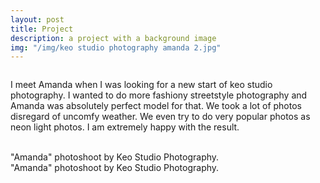 ```yaml
---
layout: post
title: Project
description: a project with a background image
img: "/img/keo studio photography amanda 2.jpg"
---
```


<div class="img_row">
<img class="col three" src="{{ site.baseurl }}{{ post.img }}.jpg" alt="" title="example image"/>
</div>

I meet Amanda when I was looking for a new start of keo studio photography.
I wanted to do more fashiony streetstyle photography and Amanda was absolutely perfect model for that.
We took a lot of photos disregard of uncomfy weather. We even try to do very popular photos as neon light photos.
I am extremely happy with the result.

<div class="img_row">

<img class="col one" src="{{ site.baseurl }}/img/keo studio photography amanda 1.jpg" alt="" title="example image"/>
<img class="col one" src="{{ site.baseurl }}/img/keo studio photography amanda 2.jpg" alt="" title="example image"/>
<img class="col one" src="{{ site.baseurl }}/img/keo studio photography amanda 3.jpg" alt="" title="example image"/>
</div>
<div class="col three caption">
"Amanda" photoshoot by Keo Studio Photography.
</div>
<div class="col three caption">
"Amanda" photoshoot by Keo Studio Photography.
</div>